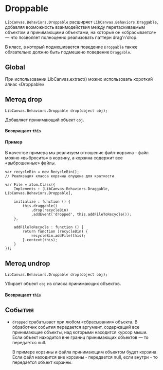 Droppable
=========

`LibCanvas.Behaviors.Droppable` расширяет `LibCanvas.Behaviors.Draggable`, добавляя возможность взаимодействия
между перетаскиваемым объектом и принимающими объектами, на которые он «сбрасывается» — что позволяет полноценно
реализовать паттерн drag'n'drop.

В класс, в который подмешивается поведение `Droppable` также обязательно должно быть подмешено
поведение `Draggable`.

## Global

При использовании LibCanvas.extract() можно использовать короткий алиас «Droppable»

## Метод drop

    LibCanvas.Behaviors.Droppable drop(object obj);

Добавляет принимающий объект `obj`.

#### Возвращает `this`

#### Пример

В качестве примера мы реализуем отношение файл-корзина - файл можно «выбросить» в корзину, а корзина
содержит все «выброшенные» файлы.

    var recycleBin = new RecycleBin();
    // Реализация класса корзины опущена для краткости

    var File = atom.Class({
        Implements : [LibCanvas.Behaviors.Draggable, LibCanvas.Behaviors.Droppable],

        initialize : function () {
            this.draggable()
                .drop(recycleBin)
                .addEvent('dropped', this.addFileToRecycle());
        },

        addFileToRecycle : function () {
            return function (recycleBin) {
                recycleBin.addFile(this);
            }.context(this);
        }
    });

## Метод undrop

    LibCanvas.Behaviors.Droppable drop(object obj);

Убирает объект `obj` из списка принимающих объектов.

#### Возвращает `this`

## События

* `dropped` срабатывает при любом «сбрасывании» объекта. В обработчик события передается аргумент, содержащий
  все принимающие объекты, над которыми находится курсор мыши. Если объект находится вне границ принимающих
  объектов — то передается null.

  В примере корзины и файла принимающим объектом будет корзина. Если файл находится вне корзины - передается null,
  если внутри - то передается объект корзины.
